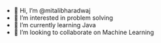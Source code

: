 - 👋 Hi, I’m @mitalibharadwaj
- 👀 I’m interested in problem solving
- 🌱 I’m currently learning Java 
- 💞️ I’m looking to collaborate on Machine Learning


<!---
mitalibharadwaj/mitalibharadwaj is a ✨ special ✨ repository because its `README.md` (this file) appears on your GitHub profile.
You can click the Preview link to take a look at your changes.
--->

